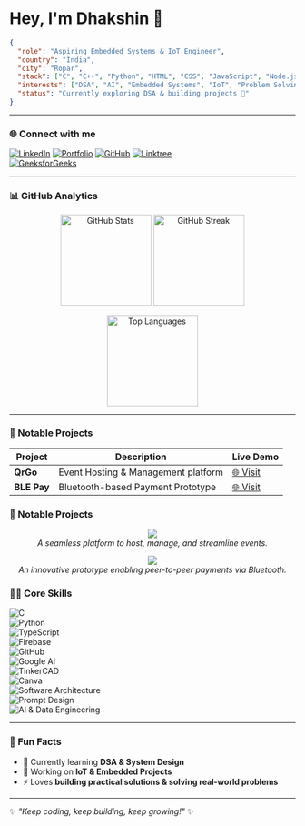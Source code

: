 # Hey, I'm Dhakshin 👋  

```json
{
  "role": "Aspiring Embedded Systems & IoT Engineer",
  "country": "India",
  "city": "Ropar",
  "stack": ["C", "C++", "Python", "HTML", "CSS", "JavaScript", "Node.js"],
  "interests": ["DSA", "AI", "Embedded Systems", "IoT", "Problem Solving"],
  "status": "Currently exploring DSA & building projects 🚀"
}
```

---

### 🌐 Connect with me  

[![LinkedIn](https://img.shields.io/badge/LinkedIn-0A66C2?style=for-the-badge&logo=linkedin&logoColor=white)](https://www.linkedin.com/in/dhakshinkotha/) 
[![Portfolio](https://img.shields.io/badge/Portfolio-000000?style=for-the-badge&logo=vercel&logoColor=white)](https://dhakshin-portfolio.vercel.app/) 
[![GitHub](https://img.shields.io/badge/GitHub-181717?style=for-the-badge&logo=github&logoColor=white)](https://github.com/Dhakshin2007) 
[![Linktree](https://img.shields.io/badge/Linktree-39E09B?style=for-the-badge&logo=linktree&logoColor=white)](https://linktr.ee/dhakshinkotha)  
[![GeeksforGeeks](https://img.shields.io/badge/GeeksforGeeks-0F9D58?style=for-the-badge&logo=geeksforgeeks&logoColor=white)](https://www.geeksforgeeks.org/user/kothadhakiw15)



---

### 📊 GitHub Analytics  

<p align="center">
  <img src="https://github-readme-stats.vercel.app/api?username=Dhakshin2007&show_icons=true&theme=dark" alt="GitHub Stats" height="160"/>
  <img src="https://github-readme-streak-stats.herokuapp.com/?user=Dhakshin2007&theme=dark" alt="GitHub Streak" height="160"/>
</p>

<p align="center">
  <img src="https://github-readme-stats.vercel.app/api/top-langs/?username=Dhakshin2007&layout=compact&theme=dark" alt="Top Languages" height="160"/>
</p>

---

### 🚀 Notable Projects  

| Project | Description | Live Demo |
|---------|-------------|-----------|
| **QrGo** | Event Hosting & Management platform | [🌐 Visit](https://qrgo-weld.vercel.app/) |
| **BLE Pay** | Bluetooth-based Payment Prototype | [🌐 Visit](https://blepay.vercel.app/) |


### 🚀 Notable Projects  

<p align="center">
  <a href="https://qrgo-weld.vercel.app/">
    <img src="https://img.shields.io/badge/QrGo-Event%20Hosting%20%26%20Management-blue?style=for-the-badge&logo=vercel" />
  </a>
  <br/>
  <em>A seamless platform to host, manage, and streamline events.</em>
</p>

<p align="center">
  <a href="https://blepay.vercel.app/">
    <img src="https://img.shields.io/badge/BLE%20Pay-Bluetooth%20Payment%20Prototype-green?style=for-the-badge&logo=bluetooth" />
  </a>
  <br/>
  <em>An innovative prototype enabling peer-to-peer payments via Bluetooth.</em>
</p>



### 🧑‍💻 Core Skills  

![C](https://img.shields.io/badge/C-00599C?style=for-the-badge&logo=c&logoColor=white)  
![Python](https://img.shields.io/badge/Python-3776AB?style=for-the-badge&logo=python&logoColor=white)  
![TypeScript](https://img.shields.io/badge/TypeScript-3178C6?style=for-the-badge&logo=typescript&logoColor=white)  
![Firebase](https://img.shields.io/badge/Firebase-FFCA28?style=for-the-badge&logo=firebase&logoColor=black)  
![GitHub](https://img.shields.io/badge/GitHub-181717?style=for-the-badge&logo=github)  
![Google AI](https://img.shields.io/badge/Google%20AI-4285F4?style=for-the-badge&logo=google&logoColor=white)  
![TinkerCAD](https://img.shields.io/badge/TinkerCAD-FF6F00?style=for-the-badge&logo=autodesk&logoColor=white)  
![Canva](https://img.shields.io/badge/Canva-00C4CC?style=for-the-badge&logo=canva&logoColor=white)  
![Software Architecture](https://img.shields.io/badge/Software%20Architecture-FF5733?style=for-the-badge)  
![Prompt Design](https://img.shields.io/badge/Prompt%20Design-6C63FF?style=for-the-badge)  
![AI & Data Engineering](https://img.shields.io/badge/AI%20%26%20Data%20Engineering-2E7D32?style=for-the-badge)  


---

### 🚀 Fun Facts  
- 🌱 Currently learning **DSA & System Design**  
- 🔭 Working on **IoT & Embedded Projects**  
- ⚡ Loves **building practical solutions & solving real-world problems**  

---

✨ *"Keep coding, keep building, keep growing!"* ✨  
